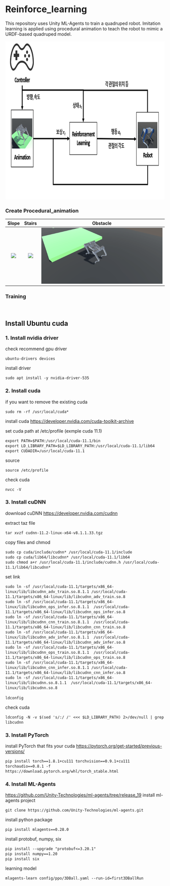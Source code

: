 # Reinforce_learning
This repository uses Unity ML-Agents to train a quadruped robot. Imitation learning is applied using procedural animation to teach the robot to mimic a URDF-based quadruped model.

<img src="images/image.png" width="auto" height="500px" alt=""></img>

### Create Procedural_animation

| Slope | Stairs | Obstacle |
| :-------------------------:|:-------------------------: | :-------------------------: |
| ![](https://github.com/glace158/Reinforce_learning/blob/main/images/Procedural_animation01.gif) | ![](https://github.com/glace158/Reinforce_learning/blob/main/images/Procedural_animation02.gif) | ![](https://github.com/glace158/Reinforce_learning/blob/main/images/Procedural_animation03.gif) |

### Training
<img src="images/Training.gif" width="auto" height="300px" alt=""></img>

## Install Ubuntu cuda
### 1. Install nvidia driver
check recommend gpu driver
```
ubuntu-drivers devices
```
install driver
```
sudo apt install -y nvidia-driver-535
```
### 2. Install cuda
if you want to remove the existing cuda
```
sudo rm -rf /usr/local/cuda*
```
install cuda
https://developer.nvidia.com/cuda-toolkit-archive

set cuda path at /etc/profile 
(exmple cuda 11.1)
```
export PATH=$PATH:/usr/local/cuda-11.1/bin
export LD_LIBRARY_PATH=$LD_LIBRARY_PATH:/usr/local/cuda-11.1/lib64
export CUDADIR=/usr/local/cuda-11.1
```
source
```
source /etc/profile
```

check cuda
```
nvcc -V
```

### 3. Install cuDNN
download cuDNN
https://developer.nvidia.com/cudnn

extract taz file
```
tar xvzf cudnn-11.2-linux-x64-v8.1.1.33.tgz
```
copy files and chmod
```
sudo cp cuda/include/cudnn* /usr/local/cuda-11.1/include
sudo cp cuda/lib64/libcudnn* /usr/local/cuda-11.1/lib64
sudo chmod a+r /usr/local/cuda-11.1/include/cudnn.h /usr/local/cuda-11.1/lib64/libcudnn*
```
set link
```
sudo ln -sf /usr/local/cuda-11.1/targets/x86_64-linux/lib/libcudnn_adv_train.so.8.1.1 /usr/local/cuda-11.1/targets/x86_64-linux/lib/libcudnn_adv_train.so.8
sudo ln -sf /usr/local/cuda-11.1/targets/x86_64-linux/lib/libcudnn_ops_infer.so.8.1.1  /usr/local/cuda-11.1/targets/x86_64-linux/lib/libcudnn_ops_infer.so.8
sudo ln -sf /usr/local/cuda-11.1/targets/x86_64-linux/lib/libcudnn_cnn_train.so.8.1.1  /usr/local/cuda-11.1/targets/x86_64-linux/lib/libcudnn_cnn_train.so.8
sudo ln -sf /usr/local/cuda-11.1/targets/x86_64-linux/lib/libcudnn_adv_infer.so.8.1.1  /usr/local/cuda-11.1/targets/x86_64-linux/lib/libcudnn_adv_infer.so.8
sudo ln -sf /usr/local/cuda-11.1/targets/x86_64-linux/lib/libcudnn_ops_train.so.8.1.1  /usr/local/cuda-11.1/targets/x86_64-linux/lib/libcudnn_ops_train.so.8
sudo ln -sf /usr/local/cuda-11.1/targets/x86_64-linux/lib/libcudnn_cnn_infer.so.8.1.1 /usr/local/cuda-11.1/targets/x86_64-linux/lib/libcudnn_cnn_infer.so.8
sudo ln -sf /usr/local/cuda-11.1/targets/x86_64-linux/lib/libcudnn.so.8.1.1  /usr/local/cuda-11.1/targets/x86_64-linux/lib/libcudnn.so.8

ldconfig
```

check cuda
```
ldconfig -N -v $(sed 's/:/ /' <<< $LD_LIBRARY_PATH) 2>/dev/null | grep libcudnn
```

### 3. Install PyTorch
install PyTorch that fits your cuda
https://pytorch.org/get-started/previous-versions/
```
pip install torch==1.8.1+cu111 torchvision==0.9.1+cu111 torchaudio==0.8.1 -f https://download.pytorch.org/whl/torch_stable.html
```

### 4. Install ML-Agents
https://github.com/Unity-Technologies/ml-agents/tree/release_19
install ml-agents project
```
git clone https://github.com/Unity-Technologies/ml-agents.git
```

install python package
```
pip install mlagents==0.28.0
```

install protobuf, numpy, six
```
pip install --upgrade "protobuf<=3.20.1"
pip install numpy==1.20
pip install six
```

learning model
```
mlagents-learn config/ppo/3DBall.yaml --run-id=first3DBallRun
```
